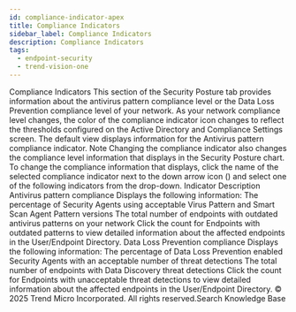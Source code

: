 ```yaml
---
id: compliance-indicator-apex
title: Compliance Indicators
sidebar_label: Compliance Indicators
description: Compliance Indicators
tags:
  - endpoint-security
  - trend-vision-one
---
```


 Compliance Indicators This section of the Security Posture tab provides information about the antivirus pattern compliance level or the Data Loss Prevention compliance level of your network. As your network compliance level changes, the color of the compliance indicator icon changes to reflect the thresholds configured on the Active Directory and Compliance Settings screen. The default view displays information for the Antivirus pattern compliance indicator. Note Changing the compliance indicator also changes the compliance level information that displays in the Security Posture chart. To change the compliance information that displays, click the name of the selected compliance indicator next to the down arrow icon () and select one of the following indicators from the drop-down. Indicator Description Antivirus pattern compliance Displays the following information: The percentage of Security Agents using acceptable Virus Pattern and Smart Scan Agent Pattern versions The total number of endpoints with outdated antivirus patterns on your network Click the count for Endpoints with outdated patterns to view detailed information about the affected endpoints in the User/Endpoint Directory. Data Loss Prevention compliance Displays the following information: The percentage of Data Loss Prevention enabled Security Agents with an acceptable number of threat detections The total number of endpoints with Data Discovery threat detections Click the count for Endpoints with unacceptable threat detections to view detailed information about the affected endpoints in the User/Endpoint Directory. © 2025 Trend Micro Incorporated. All rights reserved.Search Knowledge Base